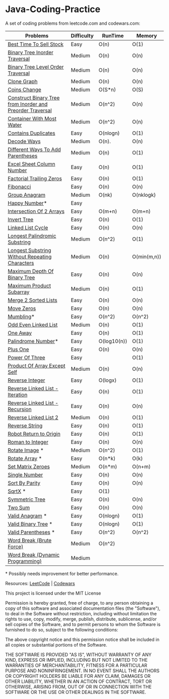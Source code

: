 # Java-Coding-Practice

A set of coding problems from leetcode.com and codewars.com:

 | Problems                                                               | Difficulty | RunTime | Memory |
 | ---------------------------------------------------------              | ---------- | ------- | ------ |
 | [Best Time To Sell Stock](/src/BestTimeToBuyAndSellStock.java/)        |  Easy      |  O(n)   |  O(1)  |
 | [Binary Tree Inorder Traversal](/src/BinaryTreeInorderTraversal.java/) |  Medium    |  O(n)   |  O(n)  |
 | [Binary Tree Level Order Traversal](/src/BinaryTreeLevelOrderTraversal.java/)|  Medium   |  O(n)   |  O(n)  |
 | [Clone Graph](/src/CloneGraph.java/)                                        |  Medium   |  O(n)   |  O(n)  |
 | [Coins Change](/src/CoinChange.java)                        			  |  Medium   |  O(S*n)   |  O(S)  |
 | [Construct Binary Tree from Inorder and Preorder Traversal](/src/ConstructBinaryTreeFromInorderAndPreorderTraversal.java/)|Medium|O(n^2)|O(n)  |
 | [Container With Most Water](/src/ContainerWithMostWater.java/)         |  Medium    | O(n^2)  |  O(n)  |
 | [Contains Duplicates](/src/ContainsDuplicate.java/)                         |  Easy      | O(nlogn)|  O(1)  |
 | [Decode Ways](/src/DecodeWays.java)                         			  |  Medium    | O(n).   |  O(n)  |
 | [Different Ways To Add Parentheses](/src/DifferentWaysToAddParentheses.java/)|  Medium     | O(n)|  O(1)  |
 | [Excel Sheet Column Number](/src/ExcelSheetColumnNumber.java/)         |  Easy      |  O(n)   |  O(1)  |
 | [Factorial Trailing Zeros](/src/FactorialTrailingZeroes.java/)         |  Easy      |  O(n)   |  O(1)  |
 | [Fibonacci](/src/fibonacci/)                                           |  Easy      |  O(n)   |  O(n)  |
 | [Group Anagram](/src/GroupAnagrams.java/)                               |  Medium    |  O(nk)  |O(nklogk)|
 | [Happy Number](/src/HappyNumber.java/)*                                |  Easy      |         |        |
 | [Intersection Of 2 Arrays](/src/IntersectionOfTwoArrays.java/)         |  Easy      | O(m+n)  | O(m+n) |
 | [Invert Tree](/src/InvertTree.java)                                    |  Easy      | O(n)    | O(1)   |
 | [Linked List Cycle](/src/LinkedListCycle.java/)                        |  Easy      |  O(n)   |  O(n)  |
 | [Longest Palindromic Substring](/src/LongestPalindromicSubstring.java/)|  Medium    |  O(n^2) |  O(1)  |
 | [Longest Substring Without Repeating Characters](/src/LongestSubstringWithoutRepeatingCharacter.java/)|  Medium    |  O(n) |  O(min(m,n))  |
 | [Maximum Depth Of Binary Tree](/src/MaximumDepthOfBinaryTree.java/)    |  Easy      |  O(n)   |  O(n)  |
 | [Maximum Product Subarray](/src/MaximumProductSubarray.java/)          |  Medium   |  O(n)   |  O(1)  |
 | [Merge 2 Sorted Lists](/src/mergetwosortedlists/)                   |  Easy      |  O(n)   |  O(n)  |
 | [Move Zeros](/src/MoveZero.java/)                                      |  Easy      |  O(n)   |  O(n)  |    
 | [Mumbling](/src/mumbling/)*                                            |  Easy      |  O(n^2) |  O(n^2)|
 | [Odd Even Linked List](/src/OddEvenLinkedList.java/)                   |  Medium    |  O(n)   |  O(1)  |
 | [One Away](/src/oneaway/)                                              |  Easy      |  O(n)   |  O(1)  |
 | [Palindrome Number](/src/PalindromeNumber.java/)*                      |  Easy      |O(log10(n))| O(1)  |
 | [Plus One](/src/PlusOne.java/)                                         |  Easy      |  O(n)   |  O(n)  |
 | [Power Of Three](/src/PowerOfThree.java/)                                |  Easy      |         |  O(1)  |
 | [Product Of Array Except Self](/src/ProductOfArrayExceptSelf.java/)    |  Medium    |  O(n)   |  O(n)  |
 | [Reverse Integer](/src/ReverseInteger.java/)                           |  Easy      | O(logx) |  O(1)  |
 | [Reverse Linked List - Iteration](/src/reverselinkedlist/IterationWay.java)|  Easy      |  O(n)   |  O(1)  |
 | [Reverse Linked List - Recursion](/src/reverselinkedlist/RecursionWay.java)|  Easy      |  O(n)   |  O(n)  |
 | [Reverse Linked List 2](/src/ReverseLinkedList2.java/)                 |  Medium    |  O(n)   |  O(1)  |
 | [Reverse String](/src/ReverseString.java)                              |  Easy      |  O(n)   |  O(1)  |
 | [Robot Return to Origin](/src/RobotReturnToOrigin.java/)               |  Easy      |  O(n)   |  O(1)  |
 | [Roman to Integer](/src/RomanToInteger.java/)                          |  Easy      |  O(n)   |  O(n)  |
 | [Rotate Image](/src/rotateImage/) *                                    |  Medium      | O(n^2)|  O(1)  |
 | [Rotate Array](/src/rotatearray/) *                                   |  Easy      |  O(n*k) |  O(k)  | 
 | [Set Matrix Zeroes](/src/SetMatrixZeroes.java/)         				  |  Medium    |  O(n*m) |  O(n+m)|
 | [Single Number](/src/SingleNumber.java/)                               |  Easy      |  O(n)   |  O(n)  |
 | [Sort By Parity](/src/SortByParity.java/)                              |  Easy      |  O(n)   |  O(n)  |
 | [SqrtX](/src/SqrtX.java/) *                                            |  Easy      |  O(1)   |        |
 | [Symmetric Tree](/src/SymmetricTree.java/)                             |  Easy      |  O(n)   |  O(n)  |         
 | [Two Sum](/src/TwoSum.java/)                                           |  Easy      |  O(n)   |  O(n)  |
 | [Valid Anagram](/src/ValidAnagram.java/) *                             |  Easy      | O(nlogn)|  O(1)  |
 | [Valid Binary Tree](/src/ValidBinaryTree.java/) *                      |  Easy      | O(nlogn)|  O(1)  |
 | [Valid Parentheses](/src/validparentheses/) *                          |  Easy      | O(n^2)  | O(n^2) |
 | [Word Break (Brute Force)](/src/wordBreak1/)                           |  Medium    | O(n^2)  |    |
 | [Word Break (Dynamic Programming)](/src/wordBreak2/)                   |  Medium    |   | |
 
 \* Possibly needs improvement for better performance.
 
Resources:
[LeetCode](https://leetcode.com) |
[Codewars](https://www.codewars.com)


This project is licensed under the MIT License

Permission is hereby granted, free of charge, to any person obtaining a copy of this software and associated documentation files (the "Software"), to deal in the Software without restriction, including without limitation the rights to use, copy, modify, merge, publish, distribute, sublicense, and/or sell copies of the Software, and to permit persons to whom the Software is furnished to do so, subject to the following conditions:

The above copyright notice and this permission notice shall be included in all copies or substantial portions of the Software.

THE SOFTWARE IS PROVIDED "AS IS", WITHOUT WARRANTY OF ANY KIND, EXPRESS OR IMPLIED, INCLUDING BUT NOT LIMITED TO THE WARRANTIES OF MERCHANTABILITY, FITNESS FOR A PARTICULAR PURPOSE AND NONINFRINGEMENT. IN NO EVENT SHALL THE AUTHORS OR COPYRIGHT HOLDERS BE LIABLE FOR ANY CLAIM, DAMAGES OR OTHER LIABILITY, WHETHER IN AN ACTION OF CONTRACT, TORT OR OTHERWISE, ARISING FROM, OUT OF OR IN CONNECTION WITH THE SOFTWARE OR THE USE OR OTHER DEALINGS IN THE SOFTWARE.
